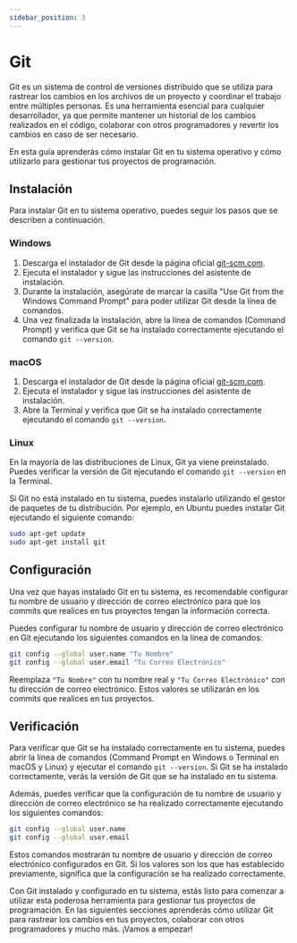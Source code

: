 ```yaml
---
sidebar_position: 3
---
```


# Git

Git es un sistema de control de versiones distribuido que se utiliza para rastrear los cambios en los archivos de un proyecto y coordinar el trabajo entre múltiples personas. Es una herramienta esencial para cualquier desarrollador, ya que permite mantener un historial de los cambios realizados en el código, colaborar con otros programadores y revertir los cambios en caso de ser necesario.

En esta guía aprenderás cómo instalar Git en tu sistema operativo y cómo utilizarlo para gestionar tus proyectos de programación.

## Instalación

Para instalar Git en tu sistema operativo, puedes seguir los pasos que se describen a continuación.

### Windows

1. Descarga el instalador de Git desde la página oficial [git-scm.com](https://git-scm.com/download/win).
2. Ejecuta el instalador y sigue las instrucciones del asistente de instalación.
3. Durante la instalación, asegúrate de marcar la casilla "Use Git from the Windows Command Prompt" para poder utilizar Git desde la línea de comandos.
4. Una vez finalizada la instalación, abre la línea de comandos (Command Prompt) y verifica que Git se ha instalado correctamente ejecutando el comando `git --version`.

### macOS

1. Descarga el instalador de Git desde la página oficial [git-scm.com](https://git-scm.com/download/mac).
2. Ejecuta el instalador y sigue las instrucciones del asistente de instalación.
3. Abre la Terminal y verifica que Git se ha instalado correctamente ejecutando el comando `git --version`.

### Linux

En la mayoría de las distribuciones de Linux, Git ya viene preinstalado. Puedes verificar la versión de Git ejecutando el comando `git --version` en la Terminal.

Si Git no está instalado en tu sistema, puedes instalarlo utilizando el gestor de paquetes de tu distribución. Por ejemplo, en Ubuntu puedes instalar Git ejecutando el siguiente comando:

```bash
sudo apt-get update
sudo apt-get install git
```

## Configuración

Una vez que hayas instalado Git en tu sistema, es recomendable configurar tu nombre de usuario y dirección de correo electrónico para que los commits que realices en tus proyectos tengan la información correcta.

Puedes configurar tu nombre de usuario y dirección de correo electrónico en Git ejecutando los siguientes comandos en la línea de comandos:

```bash
git config --global user.name "Tu Nombre"
git config --global user.email "Tu Correo Electrónico"
```

Reemplaza `"Tu Nombre"` con tu nombre real y `"Tu Correo Electrónico"` con tu dirección de correo electrónico. Estos valores se utilizarán en los commits que realices en tus proyectos.

## Verificación

Para verificar que Git se ha instalado correctamente en tu sistema, puedes abrir la línea de comandos (Command Prompt en Windows o Terminal en macOS y Linux) y ejecutar el comando `git --version`. Si Git se ha instalado correctamente, verás la versión de Git que se ha instalado en tu sistema.

Además, puedes verificar que la configuración de tu nombre de usuario y dirección de correo electrónico se ha realizado correctamente ejecutando los siguientes comandos:

```bash
git config --global user.name
git config --global user.email
```

Estos comandos mostrarán tu nombre de usuario y dirección de correo electrónico configurados en Git. Si los valores son los que has establecido previamente, significa que la configuración se ha realizado correctamente.

Con Git instalado y configurado en tu sistema, estás listo para comenzar a utilizar esta poderosa herramienta para gestionar tus proyectos de programación. En las siguientes secciones aprenderás cómo utilizar Git para rastrear los cambios en tus proyectos, colaborar con otros programadores y mucho más. ¡Vamos a empezar!
